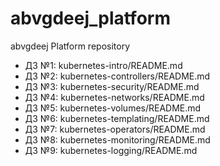 # abvgdeej_platform
abvgdeej Platform repository

 -  ДЗ №1: kubernetes-intro/README.md
 -  ДЗ №2: kubernetes-controllers/README.md
 -  ДЗ №3: kubernetes-security/README.md
 -  ДЗ №4: kubernetes-networks/README.md
 -  ДЗ №5: kubernetes-volumes/README.md
 -  ДЗ №6: kubernetes-templating/README.md
 -  ДЗ №7: kubernetes-operators/README.md
 -  ДЗ №8: kubernetes-monitoring/README.md
 -  ДЗ №9: kubernetes-logging/README.md